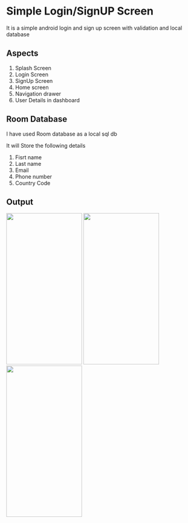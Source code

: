 
# Simple Login/SignUP Screen 
It is a simple android login and sign up screen with validation and local database

## Aspects
1. Splash Screen 
2. Login Screen
3. SignUp Screen
4. Home screen
5. Navigation drawer
6. User Details in dashboard

## Room Database
I have used Room database as a local sql db

It will Store the following details
1. Fisrt name
2. Last name
3. Email
4. Phone number
5. Country Code

## Output
<img src="https://user-images.githubusercontent.com/138104403/249735265-1d2930e1-ea35-4ca1-a331-f124808300bf.png" width="200" height="400" />


<img src="https://user-images.githubusercontent.com/138104403/249735252-f69f948d-3001-496c-9966-bb7ee796114d.png" width="200" height="400" />


<img src="https://user-images.githubusercontent.com/138104403/249735213-9386cfc4-3c91-4630-bb86-00ffa7c66b27.png" width="200" height="400" />







